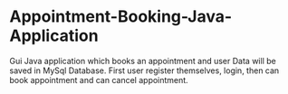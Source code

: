 # Appointment-Booking-Java-Application
Gui Java application which books an appointment and user Data will be saved in MySql Database. First user register themselves, login, then can book appointment and can cancel appointment.

